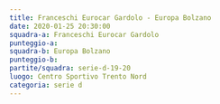 ```yaml
---
title: Franceschi Eurocar Gardolo - Europa Bolzano
date: 2020-01-25 20:30:00
squadra-a: Franceschi Eurocar Gardolo
punteggio-a: 
squadra-b: Europa Bolzano
punteggio-b: 
partite/squadra: serie-d-19-20
luogo: Centro Sportivo Trento Nord
categoria: serie d
---
```

